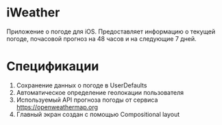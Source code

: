 # iWeather
Приложение о погоде для iOS. Предоставляет информацию о текущей погоде, почасовой прогноз на 48 часов и на следующие 7 дней.
# Спецификации
1. Сохранение данных о погоде в UserDefaults
2. Автоматическое определение геолокации пользователя
3. Используемый API прогноза погоды от сервиса <https://openweathermap.org>
4. Главный экран создан с помощью Compositional layout
